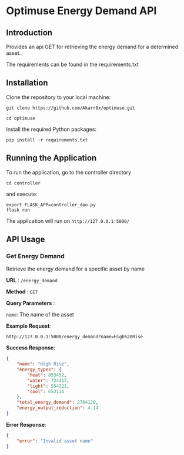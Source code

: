 # Optimuse Energy Demand API

## Introduction

Provides an api GET for retrieving the energy demand for a determined asset.
 
The requirements can be found in the requirements.txt

## Installation

Clone the repository to your local machine:
```
git clone https://github.com/Akarr0x/optimuse.git

cd optimuse
```
Install the required Python packages:
```
pip install -r requirements.txt
```
## Running the Application
To run the application, go to the controller directory
```
cd controller
```
and execute:
```
export FLASK_APP=controller_dao.py
flask run
```
The application will run on `http://127.0.0.1:5000/`


## API Usage

### Get Energy Demand

Retrieve the energy demand for a specific asset by name

**URL** : `/energy_demand`

**Method** : `GET`

**Query Parameters** :

`name`: The name of the asset

**Example Request**:
```
http://127.0.0.1:5000/energy_demand?name=High%20Rise
```
**Success Response**:
```json
{
    "name": "High Rise",
    "energy_types": {
        "heat": 853452,
        "water": 724213,
        "light": 554321,
        "cool": 652134
    },
    "total_energy_demand": 2784120,
    "energy_output_reduction": 4.14
}
```
**Error Response**:
```json
{
    "error": "Invalid asset name"
}
